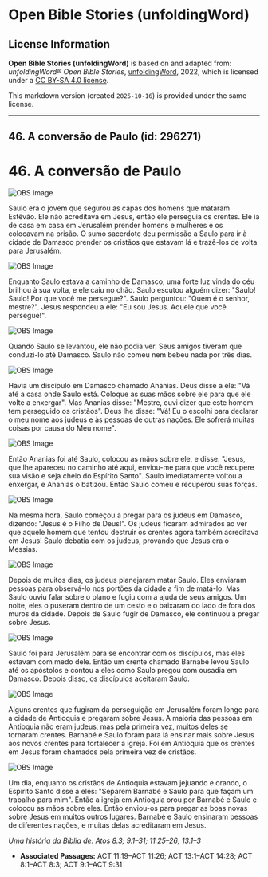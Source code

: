 # Open Bible Stories (unfoldingWord)

## License Information

**Open Bible Stories (unfoldingWord)** is based on and adapted from: _unfoldingWord® Open Bible Stories_, [unfoldingWord](https://unfoldingword.org/utw), 2022, which is licensed under a [CC BY-SA 4.0 license](https://creativecommons.org/licenses/by-sa/4.0/legalcode.en).

This markdown version (created `2025-10-16`) is provided under the same license.



--------------------------------

## 46. A conversão de Paulo (id: 296271)

46\. A conversão de Paulo
=========================

![OBS Image](https://cdn.door43.org/obs/jpg/360px/obs-en-46-01.jpg)

Saulo era o jovem que segurou as capas dos homens que mataram Estêvão. Ele não acreditava em Jesus, então ele perseguia os crentes. Ele ia de casa em casa em Jerusalém prender homens e mulheres e os colocavam na prisão. O sumo sacerdote deu permissão a Saulo para ir à cidade de Damasco prender os cristãos que estavam lá e trazê\-los de volta para Jerusalém.

![OBS Image](https://cdn.door43.org/obs/jpg/360px/obs-en-46-02.jpg)

Enquanto Saulo estava a caminho de Damasco, uma forte luz vinda do céu brilhou à sua volta, e ele caiu no chão. Saulo escutou alguém dizer: "Saulo! Saulo! Por que você me persegue?". Saulo perguntou: "Quem é o senhor, mestre?". Jesus respondeu a ele: "Eu sou Jesus. Aquele que você persegue!".

![OBS Image](https://cdn.door43.org/obs/jpg/360px/obs-en-46-03.jpg)

Quando Saulo se levantou, ele não podia ver. Seus amigos tiveram que conduzi\-lo até Damasco. Saulo não comeu nem bebeu nada por três dias.

![OBS Image](https://cdn.door43.org/obs/jpg/360px/obs-en-46-04.jpg)

Havia um discípulo em Damasco chamado Ananias. Deus disse a ele: "Vá até a casa onde Saulo está. Coloque as suas mãos sobre ele para que ele volte a enxergar". Mas Ananias disse: "Mestre, ouvi dizer que este homem tem perseguido os cristãos". Deus lhe disse: "Vá! Eu o escolhi para declarar o meu nome aos judeus e às pessoas de outras nações. Ele sofrerá muitas coisas por causa do Meu nome".

![OBS Image](https://cdn.door43.org/obs/jpg/360px/obs-en-46-05.jpg)

Então Ananias foi até Saulo, colocou as mãos sobre ele, e disse: "Jesus, que lhe apareceu no caminho até aqui, enviou\-me para que você recupere sua visão e seja cheio do Espírito Santo". Saulo imediatamente voltou a enxergar, e Ananias o batizou. Então Saulo comeu e recuperou suas forças.

![OBS Image](https://cdn.door43.org/obs/jpg/360px/obs-en-46-06.jpg)

Na mesma hora, Saulo começou a pregar para os judeus em Damasco, dizendo: "Jesus é o Filho de Deus!". Os judeus ficaram admirados ao ver que aquele homem que tentou destruir os crentes agora também acreditava em Jesus! Saulo debatia com os judeus, provando que Jesus era o Messias.

![OBS Image](https://cdn.door43.org/obs/jpg/360px/obs-en-46-07.jpg)

Depois de muitos dias, os judeus planejaram matar Saulo. Eles enviaram pessoas para observá\-lo nos portões da cidade a fim de matá\-lo. Mas Saulo ouviu falar sobre o plano e fugiu com a ajuda de seus amigos. Um noite, eles o puseram dentro de um cesto e o baixaram do lado de fora dos muros da cidade. Depois de Saulo fugir de Damasco, ele continuou a pregar sobre Jesus.

![OBS Image](https://cdn.door43.org/obs/jpg/360px/obs-en-46-08.jpg)

Saulo foi para Jerusalém para se encontrar com os discípulos, mas eles estavam com medo dele. Então um crente chamado Barnabé levou Saulo até os apóstolos e contou a eles como Saulo pregou com ousadia em Damasco. Depois disso, os discípulos aceitaram Saulo.

![OBS Image](https://cdn.door43.org/obs/jpg/360px/obs-en-46-09.jpg)

Alguns crentes que fugiram da perseguição em Jerusalém foram longe para a cidade de Antioquia e pregaram sobre Jesus. A maioria das pessoas em Antioquia não eram judeus, mas pela primeira vez, muitos deles se tornaram crentes. Barnabé e Saulo foram para lá ensinar mais sobre Jesus aos novos crentes para fortalecer a igreja. Foi em Antioquia que os crentes em Jesus foram chamados pela primeira vez de cristãos.

![OBS Image](https://cdn.door43.org/obs/jpg/360px/obs-en-46-10.jpg)

Um dia, enquanto os cristãos de Antioquia estavam jejuando e orando, o Espírito Santo disse a eles: "Separem Barnabé e Saulo para que façam um trabalho para mim". Então a igreja em Antioquia orou por Barnabé e Saulo e colocou as mãos sobre eles. Então enviou\-os para pregar as boas novas sobre Jesus em muitos outros lugares. Barnabé e Saulo ensinaram pessoas de diferentes nações, e muitas delas acreditaram em Jesus.

*Uma história da Bíblia de: Atos 8\.3; 9\.1–31; 11\.25–26; 13\.1–3*

* **Associated Passages:** ACT 11:19–ACT 11:26; ACT 13:1–ACT 14:28; ACT 8:1–ACT 8:3; ACT 9:1–ACT 9:31

